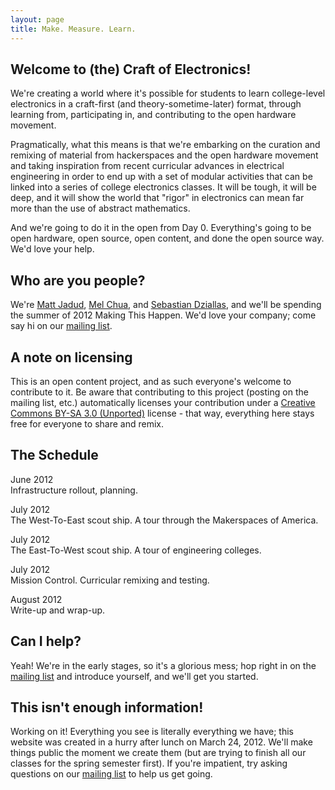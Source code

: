 ```yaml
---
layout: page
title: Make. Measure. Learn.
---
```

<div class="row">
	
<div class="span6">
		
<h2>Welcome to (the) Craft of Electronics!</h2>

<p>We're creating a world where it's possible for students to learn college-level electronics in a craft-first (and theory-sometime-later) format, through learning from, participating in, and contributing to the open hardware movement.</p>

<p>Pragmatically, what this means is that we're embarking on the curation and remixing of material from hackerspaces and the open hardware movement and taking inspiration from recent curricular advances in electrical engineering in order to end up with a set of modular activities that can be linked into a series of college electronics classes. It will be tough, it will be deep, and it will show the world that "rigor" in electronics can mean far more than the use of abstract mathematics.</p>

<p>And we're going to do it in the open from Day 0. Everything's going to be open hardware, open source, open content, and done the open source way. We'd love your help.</p>

<h2>Who are you people?</h2>

<p>We're <a href="http://jadud.com">Matt Jadud</a>, <a href="http://blog.melchua.com">Mel Chua</a>, and <a href="http://blog.sdziallas.com">Sebastian Dziallas</a>, and we'll be spending the summer of 2012 Making This Happen. We'd love your company; come say hi on our <a href="http://groups.google.com/group/craftofelectronics">mailing list</a>.</p>

<h2>A note on licensing</h2>

<p>This is an open content project, and as such everyone's welcome to contribute to it. Be aware that contributing to this project (posting on the mailing list, etc.) automatically licenses your contribution under a <a href="http://creativecommons.org/licenses/by-sa/3.0/">Creative Commons BY-SA 3.0 (Unported)</a> license - that way, everything here stays free for everyone to share and remix.</p>

</div>

<div class="span5 offset1">

<div class="well">
	
<h2>The Schedule</h2>

<p>
<span class="label label-info">June 2012</span> <br/>
Infrastructure rollout, planning.</br>
</p>

<p><span class="label label-info">July 2012</span> <br/>
The West-To-East scout ship. A tour through the Makerspaces of America. <br/>
</p>

<p><span class="label label-info">July 2012</span> <br/>
The East-To-West scout ship. A tour of engineering colleges. <br/>
</p>

<p><span class="label label-info">July 2012</span> <br/>
Mission Control. Curricular remixing and testing. <br/>
</p>

<p><span class="label label-info">August 2012</span> <br/>
Write-up and wrap-up. <br/>
</p>

<h2>Can I help?</h2>
<p>Yeah! We're in the early stages, so it's a glorious mess; hop right in on the <a href="http://groups.google.com/group/craftofelectronics">mailing list</a> and introduce yourself, and we'll get you started.
</p>

<h2>This isn't enough information!</h2>
<p>Working on it! Everything you see is literally everything we have; this website was created in a hurry after lunch on March 24, 2012. We'll make things public the moment we create them (but are trying to finish all our classes for the spring semester first). If you're impatient, try asking questions on our <a href="http://groups.google.com/group/craftofelectronics">mailing list</a> to help us get going.</p>
</div> <!-- well -->
</div> <!-- span5 -->
</div> <!-- row -->